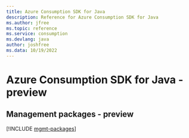 ```yaml
---
title: Azure Consumption SDK for Java
description: Reference for Azure Consumption SDK for Java
ms.author: jfree
ms.topic: reference
ms.service: consumption
ms.devlang: java
author: joshfree
ms.data: 10/19/2022
---
```

# Azure Consumption SDK for Java - preview

## Management packages - preview
[!INCLUDE [mgmt-packages](consumption-mgmt-index.md)]